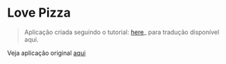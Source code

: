# Love Pizza

>Aplicação criada seguindo o tutorial: [here](https://www.freecodecamp.org/news/how-to-build-an-spa-with-vuejs-and-c-using-net-core/)_ para tradução disponível aqui.

Veja aplicação original [aqui](https://github.com/mihailgaberov/pizza-app)
